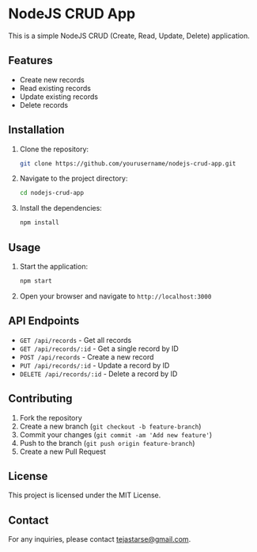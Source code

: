 # NodeJS CRUD App

This is a simple NodeJS CRUD (Create, Read, Update, Delete) application.

## Features

- Create new records
- Read existing records
- Update existing records
- Delete records

## Installation

1. Clone the repository:
    ```bash
    git clone https://github.com/yourusername/nodejs-crud-app.git
    ```
2. Navigate to the project directory:
    ```bash
    cd nodejs-crud-app
    ```
3. Install the dependencies:
    ```bash
    npm install
    ```

## Usage

1. Start the application:
    ```bash
    npm start
    ```
2. Open your browser and navigate to `http://localhost:3000`

## API Endpoints

- `GET /api/records` - Get all records
- `GET /api/records/:id` - Get a single record by ID
- `POST /api/records` - Create a new record
- `PUT /api/records/:id` - Update a record by ID
- `DELETE /api/records/:id` - Delete a record by ID

## Contributing

1. Fork the repository
2. Create a new branch (`git checkout -b feature-branch`)
3. Commit your changes (`git commit -am 'Add new feature'`)
4. Push to the branch (`git push origin feature-branch`)
5. Create a new Pull Request

## License

This project is licensed under the MIT License.

## Contact

For any inquiries, please contact [tejastarse@gmail.com](mailto:tejastarse@gmail.com).
